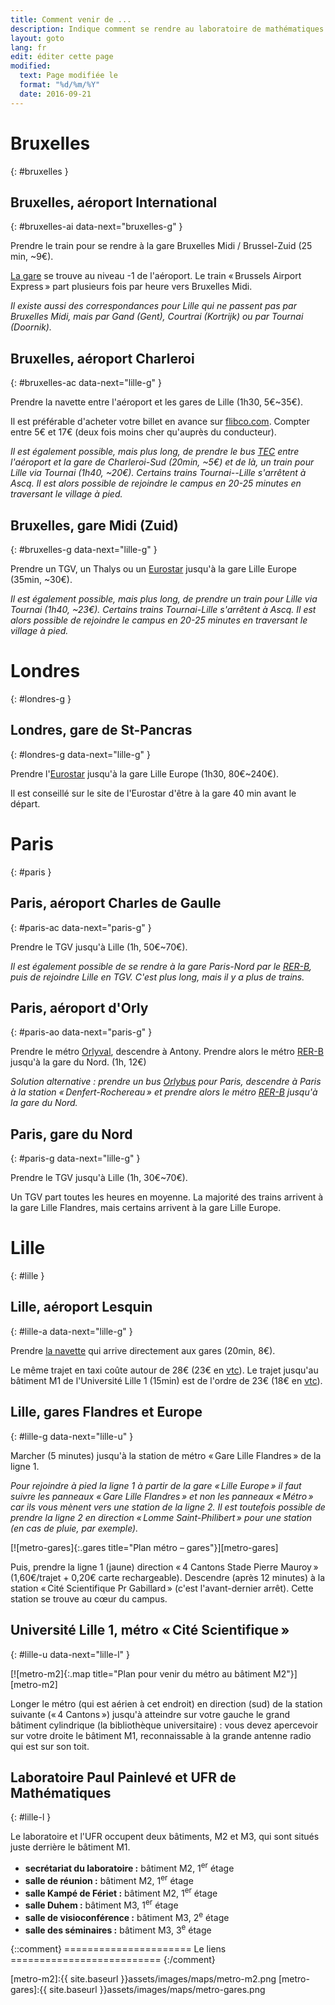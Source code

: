 ```yaml
---
title: Comment venir de ...
description: Indique comment se rendre au laboratoire de mathématiques Paul Painlevé de Lille à partir de divers points de départ.
layout: goto
lang: fr
edit: éditer cette page
modified:
  text: Page modifiée le
  format: "%d/%m/%Y"
  date: 2016-09-21
---
```


# <i class="cityicon-bruxelles"></i>Bruxelles
{: #bruxelles }

## Bruxelles, <i class="icon-flight"></i> aéroport International
{: #bruxelles-ai data-next="bruxelles-g" }

Prendre le train pour se rendre à la gare Bruxelles Midi / Brussel-Zuid (25 min, ~9€).

[La gare][brussels airport train station] se trouve au niveau -1 de l'aéroport. Le train « Brussels Airport Express » part plusieurs fois par heure vers Bruxelles Midi.

_Il existe aussi des correspondances pour Lille qui ne passent pas par Bruxelles Midi, mais par Gand (Gent), Courtrai (Kortrijk) ou par Tournai (Doornik)._

## Bruxelles, <i class="icon-flight"></i> aéroport Charleroi
{: #bruxelles-ac data-next="lille-g" }

Prendre la navette entre l'aéroport et les gares de Lille (1h30, 5€~35€).

Il est préférable d'acheter votre billet en avance sur [flibco.com]. Compter entre 5€ et 17€ (deux fois moins cher qu'auprès du conducteur).

_Il est également possible, mais plus long, de prendre le bus [TEC] entre l'aéroport et la gare de Charleroi-Sud (20min, ~5€) et de là, un train pour Lille via Tournai (1h40, ~20€). Certains trains Tournai--Lille s'arrêtent à Ascq. Il est alors possible de rejoindre le campus en 20-25 minutes en traversant le village à pied._

## Bruxelles, <i class="icon-train"></i> gare Midi (Zuid)
{: #bruxelles-g data-next="lille-g" }

Prendre un TGV, un Thalys ou un [Eurostar] jusqu'à la gare Lille Europe (35min, ~30€).

_Il est également possible, mais plus long, de prendre un train pour Lille via Tournai (1h40, ~23€). Certains trains Tournai-Lille s'arrêtent à Ascq. Il est alors possible de rejoindre le campus en 20-25 minutes en traversant le village à pied._

# <i class="cityicon-london"></i>Londres
{: #londres-g }

## Londres, <i class="icon-train"></i> gare de St-Pancras
{: #londres-g data-next="lille-g" }

Prendre l'[Eurostar] jusqu'à la gare Lille Europe (1h30, 80€~240€).

Il est conseillé sur le site de l'Eurostar d'être à la gare 40 min avant le départ.

# <i class="cityicon-paris"></i>Paris
{: #paris }

## Paris, <i class="icon-flight"></i> aéroport Charles de Gaulle
{: #paris-ac data-next="paris-g" }

Prendre le TGV jusqu'à Lille (1h, 50€~70€).

_Il est également possible de se rendre à la gare Paris-Nord par le [RER-B], puis de rejoindre Lille en TGV. C'est plus long, mais il y a plus de trains._

## Paris, <i class="icon-flight"></i> aéroport d'Orly
{: #paris-ao data-next="paris-g" }

Prendre le métro [Orlyval], descendre à Antony. Prendre alors le métro [RER-B] jusqu'à la gare du Nord. (1h, 12€)

_Solution alternative : prendre un bus [Orlybus] pour Paris, descendre à Paris à la station « Denfert-Rochereau » et prendre alors le métro [RER-B] jusqu'à la gare du Nord._

## Paris, <i class="icon-train"></i> gare du Nord
{: #paris-g data-next="lille-g" }

Prendre le TGV jusqu'à Lille (1h, 30€~70€).

Un TGV part toutes les heures en moyenne. La majorité des trains arrivent à la gare Lille Flandres, mais certains arrivent à la gare Lille Europe.

# <i class="cityicon-lille"></i>Lille
{: #lille }

## Lille, <i class="icon-flight"></i> aéroport Lesquin
{: #lille-a data-next="lille-g" }

Prendre [la navette][lille airport shuttle] qui arrive directement aux gares (20min, 8€).

Le même trajet en taxi coûte autour de 28€ (23€ en [vtc][ecota.co]).
Le trajet jusqu'au bâtiment M1 de l'Université Lille 1 (15min) est de l'ordre de 23€ (18€ en [vtc][ecota.co]).

## Lille, <i class="icon-train"></i> gares Flandres et Europe
{: #lille-g data-next="lille-u" }

Marcher (5 minutes) jusqu'à la station de métro « Gare Lille Flandres » de la ligne 1.

_Pour rejoindre à pied la ligne 1 à partir de la gare « Lille Europe » il faut suivre les panneaux « Gare Lille Flandres » et non les panneaux « Métro » car ils vous mènent vers une station de la ligne 2. Il est toutefois possible de prendre la ligne 2 en direction « Lomme Saint-Philibert » pour une station (en cas de pluie, par exemple)._

[![metro-gares]{:.gares title="Plan métro – gares"}][metro-gares]

Puis, prendre la ligne 1 (jaune) direction « 4 Cantons Stade Pierre Mauroy » (1,60€/trajet + 0,20€ carte rechargeable).
Descendre (après 12 minutes) à la station « Cité Scientifique Pr Gabillard » (c'est l'avant-dernier arrêt). Cette station se trouve au cœur du campus.

## Université Lille 1, <i class="icon-lille-metro"></i> métro « Cité Scientifique »
{: #lille-u data-next="lille-l" }

[![metro-m2]{:.map title="Plan pour venir du métro au bâtiment M2"}][metro-m2]

Longer le métro (qui est aérien à cet endroit) en direction (sud) de la station suivante (« 4 Cantons ») jusqu'à atteindre sur votre gauche le grand bâtiment cylindrique (la bibliothèque universitaire) : vous devez apercevoir sur votre droite le bâtiment M1, reconnaissable à la grande antenne radio qui est sur son toit.

## Laboratoire Paul Painlevé et UFR de Mathématiques
{: #lille-l }

Le laboratoire et l'UFR occupent deux bâtiments, M2 et M3, qui sont situés juste derrière le bâtiment M1.

- **secrétariat du laboratoire :** bâtiment M2, 1<sup>er</sup> étage
- **salle de réunion :** bâtiment M2, 1<sup>er</sup> étage
- **salle Kampé de Fériet :** bâtiment M2, 1<sup>er</sup> étage
- **salle Duhem :** bâtiment M3, 1<sup>er</sup> étage
- **salle de visioconférence :** bâtiment M3, 2<sup>e</sup> étage
- **salle des séminaires :** bâtiment M3, 3<sup>e</sup> étage


{::comment}
====================== Le liens ==========================
{:/comment}

[brussels airport train station]:http://www.brusselsairport.be/fr/passngr/to_from_brussels_airport/train/

[flibco.com]:https://www.flibco.com/fr
[TEC]:https://www.infotec.be/fr-be/medeplacer/horaires/ligne.aspx?ligne=CA

[Eurostar]:http://www.eurostar.com/fr-fr

[Orlyval]:https://www.orlyval.com/fr
[RER-B]:https://www.transilien.com/lignes/rer-trains/rer-B
[Orlybus]:http://www.ratp.fr/fr/ratp/r_61848/orlybus/

[lille airport shuttle]:http://www.lille.aeroport.fr/acceder-a-l-aeroport/navette/
[ecota.co]:https://app.ecota.co/fr/courses/

[metro-m2]:{{ site.baseurl }}assets/images/maps/metro-m2.png
[metro-gares]:{{ site.baseurl }}assets/images/maps/metro-gares.png
